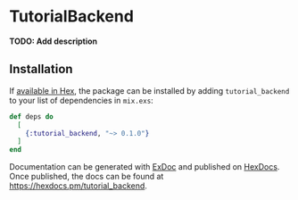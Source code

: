 # TutorialBackend

**TODO: Add description**

## Installation

If [available in Hex](https://hex.pm/docs/publish), the package can be installed
by adding `tutorial_backend` to your list of dependencies in `mix.exs`:

```elixir
def deps do
  [
    {:tutorial_backend, "~> 0.1.0"}
  ]
end
```

Documentation can be generated with [ExDoc](https://github.com/elixir-lang/ex_doc)
and published on [HexDocs](https://hexdocs.pm). Once published, the docs can
be found at <https://hexdocs.pm/tutorial_backend>.

